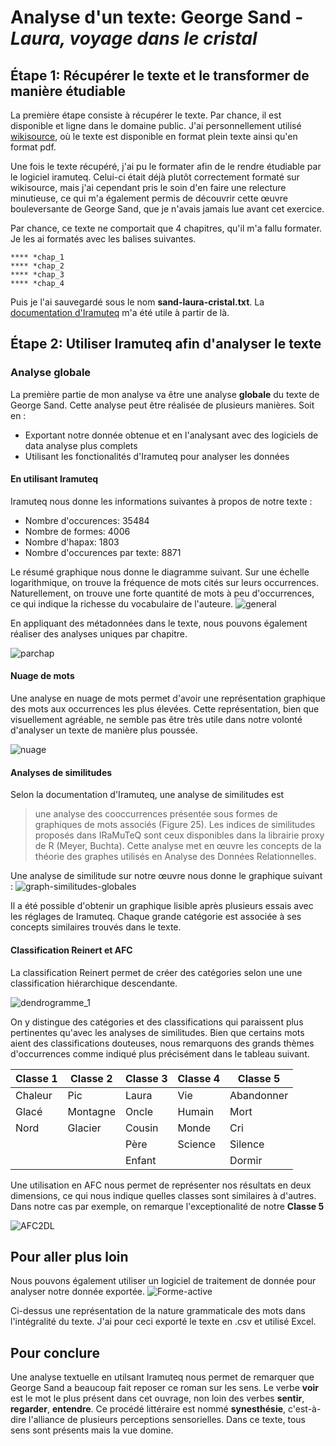 # Analyse d'un texte: George Sand - _Laura, voyage dans le cristal_


## Étape 1: Récupérer le texte et le transformer de manière étudiable

La première étape consiste à récupérer le texte. Par chance, il est disponible et ligne dans le domaine public. J'ai personnellement utilisé [wikisource](https://fr.wikisource.org/wiki/Laura._%E2%80%95_Voyage_dans_le_cristal),  où le texte est disponible en format plein texte ainsi qu'en format pdf.

Une fois le texte récupéré, j'ai pu le formater afin de le rendre étudiable par le logiciel iramuteq. Celui-ci était déjà plutôt correctement formaté sur wikisource, mais j'ai cependant pris le soin d'en faire une relecture minutieuse, ce qui m'a également permis de découvrir cette œuvre bouleversante de George Sand, que je n'avais jamais lue avant cet exercice.

Par chance, ce texte ne comportait que 4 chapitres, qu'il m'a fallu formater. Je les ai formatés avec les balises suivantes.

```
**** *chap_1
**** *chap_2
**** *chap_3
**** *chap_4
```

Puis je l'ai sauvegardé sous le nom **sand-laura-cristal.txt**.
La [documentation d'Iramuteq](http://www.iramuteq.org/documentation/html) m'a été utile à partir de là.

## Étape 2: Utiliser Iramuteq afin d'analyser le texte

### Analyse globale

La première partie de mon analyse va être une analyse **globale** du texte de George Sand. Cette analyse peut être réalisée de plusieurs manières. Soit en :
- Exportant notre donnée obtenue et en l'analysant avec des logiciels de data analyse plus complets
- Utilisant les fonctionalités d'Iramuteq pour analyser les données

#### En utilisant Iramuteq

Iramuteq nous donne les informations suivantes à propos de notre texte :
- Nombre d'occurences: 35484
- Nombre de formes: 4006
- Nombre d'hapax: 1803
- Nombre d'occurences par texte: 8871

Le résumé graphique nous donne le diagramme suivant. Sur une échelle logarithmique, on trouve la fréquence de mots cités sur leurs occurrences. Naturellement, on trouve une forte quantité de mots à peu d'occurrences, ce qui indique la richesse du vocabulaire de l'auteure.
![general](img/general.png)

En appliquant des métadonnées dans le texte, nous pouvons également réaliser des analyses uniques par chapitre.

![parchap](img/parchap.png)

#### Nuage de mots

Une analyse en nuage de mots permet d'avoir une représentation graphique des mots aux occurrences les plus élevées. Cette représentation, bien que visuellement agréable, ne semble pas être très utile dans notre volonté d'analyser un texte de manière plus poussée.

![nuage](img/nuage.png)

#### Analyses de similitudes

Selon la documentation d'Iramuteq, une analyse de similitudes est 
> une analyse des cooccurrences présentée sous formes de graphiques de mots associés (Figure 25). Les indices de similitudes proposés dans IRaMuTeQ sont ceux disponibles dans la librairie proxy de R (Meyer, Buchta). Cette analyse met en œuvre les concepts de la théorie des graphes utilisés en Analyse des Données Relationnelles.

Une analyse de similitude sur notre œuvre nous donne le graphique suivant :
![graph-similitudes-globales](img/graph-similitudes-globales.png)

Il a été possible d'obtenir un graphique lisible après plusieurs essais avec les réglages  de Iramuteq. Chaque grande catégorie est associée à ses concepts similaires trouvés dans le texte.

#### Classification Reinert et AFC

La classification Reinert permet de créer des catégories selon une une classification hiérarchique descendante.

![dendrogramme_1](img/dendrogramme_1.png)

On y distingue des catégories et des classifications qui paraissent plus pertinentes qu'avec les analyses de similitudes. Bien que certains mots aient des classifications douteuses, nous remarquons des grands thèmes d'occurrences comme indiqué plus précisément dans le tableau suivant.

| Classe 1 | Classe 2 | Classe 3 | Classe 4 | Classe 5   |
|----------|----------|----------|----------|------------|
| Chaleur  | Pic      | Laura    | Vie      | Abandonner |
| Glacé    | Montagne | Oncle    | Humain   | Mort       |
| Nord     | Glacier  | Cousin   | Monde    | Cri        |
|          |          | Père     | Science  | Silence    |
|          |          | Enfant   |          | Dormir     |

Une utilisation en AFC nous permet de représenter nos résultats en deux dimensions, ce qui nous indique quelles classes sont similaires à d'autres. Dans notre cas par exemple, on remarque l'exceptionalité de notre **Classe 5**

![AFC2DL](img/AFC2DL.png)


## Pour aller plus loin

Nous pouvons également utiliser un logiciel de traitement de donnée pour analyser notre donnée exportée.
![Forme-active](img/Forme-active.png)

Ci-dessus une représentation de la nature grammaticale des mots dans l'intégralité du texte. J'ai pour ceci exporté le texte en .csv et utilisé Excel.

## Pour conclure

Une analyse textuelle en utilsant Iramuteq nous permet de remarquer que George Sand a beaucoup fait reposer ce roman sur les sens. Le verbe **voir** est le mot le plus présent dans cet ouvrage, non loin des verbes **sentir**, **regarder**, **entendre**. Ce procédé littéraire est nommé **synesthésie**, c'est-à-dire l'alliance de plusieurs perceptions sensorielles. Dans ce texte, tous sens sont présents mais la vue domine.



